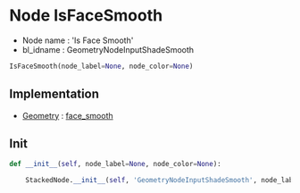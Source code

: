 # Node IsFaceSmooth

- Node name : 'Is Face Smooth'
- bl_idname : GeometryNodeInputShadeSmooth


``` python
IsFaceSmooth(node_label=None, node_color=None)
```
## Implementation

- [Geometry](/docs/GeoNodes/Geometry.md) : [face_smooth](/docs/GeoNodes/Geometry.md#face_smooth)

## Init

``` python
def __init__(self, node_label=None, node_color=None):

    StackedNode.__init__(self, 'GeometryNodeInputShadeSmooth', node_label=node_label, node_color=node_color)
```
